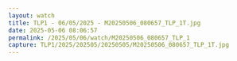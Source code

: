 ```yaml
---
layout: watch
title: TLP1 - 06/05/2025 - M20250506_080657_TLP_1T.jpg
date: 2025-05-06 08:06:57
permalink: /2025/05/06/watch/M20250506_080657_TLP_1
capture: TLP1/2025/202505/20250505/M20250506_080657_TLP_1T.jpg
---
```

